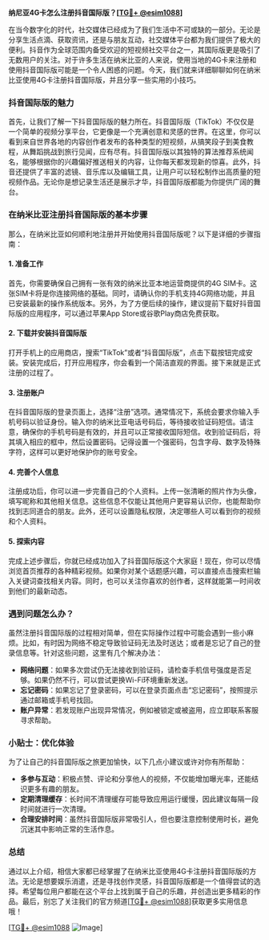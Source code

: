 **纳尼亚4G卡怎么注册抖音国际版？[[TG💪+ @esim1088](https://t.me/s/esim1088)]**

在当今数字化的时代，社交媒体已经成为了我们生活中不可或缺的一部分。无论是分享生活点滴、获取资讯，还是与朋友互动，社交媒体平台都为我们提供了极大的便利。抖音作为全球范围内备受欢迎的短视频社交平台之一，其国际版更是吸引了无数用户的关注。对于许多生活在纳米比亚的人来说，使用当地的4G卡来注册和使用抖音国际版可能是一个令人困惑的问题。今天，我们就来详细聊聊如何在纳米比亚使用4G卡注册抖音国际版，并且分享一些实用的小技巧。

### 抖音国际版的魅力

首先，让我们了解一下抖音国际版的魅力所在。抖音国际版（TikTok）不仅仅是一个简单的视频分享平台，它更像是一个充满创意和灵感的世界。在这里，你可以看到来自世界各地的内容创作者发布的各种类型的短视频，从搞笑段子到美食教程，从舞蹈挑战到旅行见闻，应有尽有。抖音国际版以其独特的算法推荐系统闻名，能够根据你的兴趣偏好推送相关的内容，让你每天都发现新的惊喜。此外，抖音还提供了丰富的滤镜、音乐库以及编辑工具，让用户可以轻松制作出高质量的短视频作品。无论你是想记录生活还是展示才华，抖音国际版都能为你提供广阔的舞台。

### 在纳米比亚注册抖音国际版的基本步骤

那么，在纳米比亚如何顺利地注册并开始使用抖音国际版呢？以下是详细的步骤指南：

#### 1. 准备工作

首先，你需要确保自己拥有一张有效的纳米比亚本地运营商提供的4G SIM卡。这张SIM卡将是你连接网络的基础。同时，请确认你的手机支持4G网络功能，并且已安装最新的操作系统版本。另外，为了方便后续的操作，建议提前下载好抖音国际版的应用程序，可以通过苹果App Store或谷歌Play商店免费获取。

#### 2. 下载并安装抖音国际版

打开手机上的应用商店，搜索“TikTok”或者“抖音国际版”，点击下载按钮完成安装。安装完成后，打开应用程序，你会看到一个简洁直观的界面。接下来就是正式注册的过程了。

#### 3. 注册账户

在抖音国际版的登录页面上，选择“注册”选项。通常情况下，系统会要求你输入手机号码以验证身份。输入你的纳米比亚电话号码后，等待接收验证码短信。请注意，确保你的手机号码是有效的，并且可以正常接收国际短信。收到验证码后，将其填入相应的框中，然后设置密码。记得设置一个强密码，包含字母、数字及特殊字符，这样可以更好地保护你的账号安全。

#### 4. 完善个人信息

注册成功后，你可以进一步完善自己的个人资料。上传一张清晰的照片作为头像，填写昵称和其他相关信息。这些信息不仅能让其他用户更容易认识你，也能帮助你找到志同道合的朋友。此外，还可以设置隐私权限，决定哪些人可以看到你的视频和个人资料。

#### 5. 探索内容

完成上述步骤后，你就已经成功加入了抖音国际版这个大家庭！现在，你可以尽情浏览首页推荐的各种精彩视频。如果你对某个话题感兴趣，可以直接点击搜索栏输入关键词查找相关内容。同时，也可以关注你喜欢的创作者，这样就能第一时间收到他们的最新动态。

### 遇到问题怎么办？

虽然注册抖音国际版的过程相对简单，但在实际操作过程中可能会遇到一些小麻烦。比如，有时因为网络不稳定导致验证码无法及时送达；或者是忘记了自己的登录信息等。针对这些问题，这里有几个解决办法：

- **网络问题**：如果多次尝试仍无法接收到验证码，请检查手机信号强度是否足够。如果仍然不行，可以尝试更换Wi-Fi环境重新发送。
- **忘记密码**：如果忘记了登录密码，可以在登录页面点击“忘记密码”，按照提示通过邮箱或手机号找回。
- **账户异常**：若发现账户出现异常情况，例如被锁定或被盗用，应立即联系客服寻求帮助。

### 小贴士：优化体验

为了让自己的抖音国际版之旅更加愉快，以下几点小建议或许对你有所帮助：

- **多参与互动**：积极点赞、评论和分享他人的视频，不仅能增加曝光率，还能结识更多有趣的朋友。
- **定期清理缓存**：长时间不清理缓存可能导致应用运行缓慢，因此建议每隔一段时间就进行一次清理。
- **合理安排时间**：虽然抖音国际版非常吸引人，但也要注意控制使用时长，避免沉迷其中影响正常的生活作息。

### 总结

通过以上介绍，相信大家都已经掌握了在纳米比亚使用4G卡注册抖音国际版的方法。无论是想要娱乐消遣，还是寻找创作灵感，抖音国际版都是一个值得尝试的选择。希望每位用户都能在这个平台上找到属于自己的乐趣，并创造出更多精彩的作品。最后，别忘了关注我们的官方频道[[TG💪+ @esim1088](https://t.me/s/esim1088)]获取更多实用信息哦！

[[TG💪+ @esim1088](https://t.me/s/esim1088) ![Image](https://i.postimg.cc/4NQfJmqS/Snipaste-2025-05-13-00-14-12.png)]